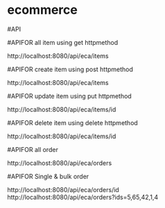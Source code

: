 # ecommerce


#API

#APIFOR all item using get httpmethod

http://localhost:8080/api/eca/items

#APIFOR create item using post httpmethod

http://localhost:8080/api/eca/items

#APIFOR update item using put httpmethod

http://localhost:8080/api/eca/items/id

#APIFOR delete item using delete httpmethod

http://localhost:8080/api/eca/items/id

#APIFOR all order

http://localhost:8080/api/eca/orders

#APIFOR Single & bulk order

http://localhost:8080/api/eca/orders/id http://localhost:8080/api/eca/orders?ids=5,65,42,1,4
